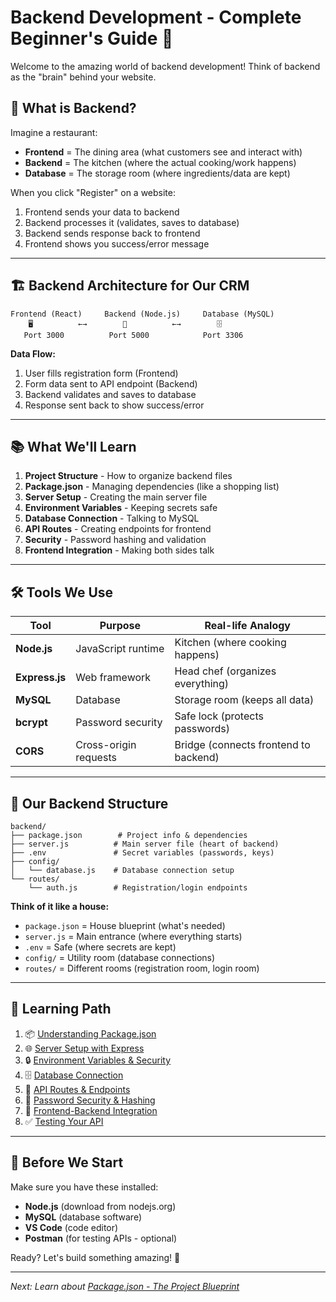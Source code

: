 # Backend Development - Complete Beginner's Guide 🚀

Welcome to the amazing world of backend development! Think of backend as the "brain" behind your website.

## 🤔 What is Backend?

Imagine a restaurant:
- **Frontend** = The dining area (what customers see and interact with)
- **Backend** = The kitchen (where the actual cooking/work happens)
- **Database** = The storage room (where ingredients/data are kept)

When you click "Register" on a website:
1. Frontend sends your data to backend
2. Backend processes it (validates, saves to database)
3. Backend sends response back to frontend
4. Frontend shows you success/error message

---

## 🏗️ Backend Architecture for Our CRM

```
Frontend (React)     Backend (Node.js)     Database (MySQL)
    🖥️          ←→        🧠          ←→        🗄️
   Port 3000          Port 5000            Port 3306
```

**Data Flow:**
1. User fills registration form (Frontend)
2. Form data sent to API endpoint (Backend)
3. Backend validates and saves to database
4. Response sent back to show success/error

---

## 📚 What We'll Learn

1. **Project Structure** - How to organize backend files
2. **Package.json** - Managing dependencies (like a shopping list)
3. **Server Setup** - Creating the main server file
4. **Environment Variables** - Keeping secrets safe
5. **Database Connection** - Talking to MySQL
6. **API Routes** - Creating endpoints for frontend
7. **Security** - Password hashing and validation
8. **Frontend Integration** - Making both sides talk

---

## 🛠️ Tools We Use

| Tool | Purpose | Real-life Analogy |
|------|---------|-------------------|
| **Node.js** | JavaScript runtime | Kitchen (where cooking happens) |
| **Express.js** | Web framework | Head chef (organizes everything) |
| **MySQL** | Database | Storage room (keeps all data) |
| **bcrypt** | Password security | Safe lock (protects passwords) |
| **CORS** | Cross-origin requests | Bridge (connects frontend to backend) |

---

## 📁 Our Backend Structure

```
backend/
├── package.json        # Project info & dependencies
├── server.js          # Main server file (heart of backend)
├── .env               # Secret variables (passwords, keys)
├── config/
│   └── database.js    # Database connection setup
└── routes/
    └── auth.js        # Registration/login endpoints
```

**Think of it like a house:**
- `package.json` = House blueprint (what's needed)
- `server.js` = Main entrance (where everything starts)
- `.env` = Safe (where secrets are kept)
- `config/` = Utility room (database connections)
- `routes/` = Different rooms (registration room, login room)

---

## 🎯 Learning Path

1. 📦 [Understanding Package.json](./01-package-json.md)
2. 🌐 [Server Setup with Express](./02-server-setup.md)
3. 🔒 [Environment Variables & Security](./03-environment-variables.md)
4. 🗄️ [Database Connection](./04-database-connection.md)
5. 📡 [API Routes & Endpoints](./05-api-routes.md)
6. 🔐 [Password Security & Hashing](./06-password-security.md)
7. 🔗 [Frontend-Backend Integration](./07-frontend-integration.md)
8. ✅ [Testing Your API](./08-testing-api.md)

---

## 🚀 Before We Start

Make sure you have these installed:
- **Node.js** (download from nodejs.org)
- **MySQL** (database software)
- **VS Code** (code editor)
- **Postman** (for testing APIs - optional)

Ready? Let's build something amazing! 🎉

---

*Next: Learn about [Package.json - The Project Blueprint](./01-package-json.md)*

